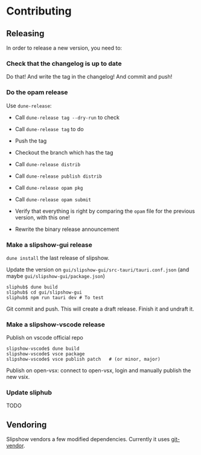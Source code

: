 # Contributing

## Releasing

In order to release a new version, you need to:

### Check that the changelog is up to date

Do that! And write the tag in the changelog! And commit and push!

### Do the opam release

Use `dune-release`:
- Call `dune-release tag --dry-run` to check
- Call `dune-release tag` to do
- Push the tag
- Checkout the branch which has the tag
- Call `dune-release distrib`
- Call `dune-release publish distrib`
- Call `dune-release opam pkg`
- Call `dune-release opam submit`
- Verify that everything is right by comparing the `opam` file for the previous version, with this one!

- Rewrite the binary release announcement

### Make a slipshow-gui release

`dune install` the last release of slipshow.

Update the version on `gui/slipshow-gui/src-tauri/tauri.conf.json` (and maybe `gui/slipshow-gui/package.json`)

```
sliphub$ dune build
sliphub$ cd gui/slipshow-gui
sliphub$ npm run tauri dev # To test
```

Git commit and push. This will create a draft release. Finish it and undraft it.

### Make a slipshow-vscode release

Publish on vscode official repo

```
slipshow-vscode$ dune build
slipshow-vscode$ vsce package
slipshow-vscode$ vsce publish patch   # (or minor, major)
```

Publish on open-vsx: connect to open-vsx, login and manually publish the new vsix.

### Update sliphub

TODO

## Vendoring

Slipshow vendors a few modified dependencies. Currently it uses
[git-vendor](https://github.com/brettlangdon/git-vendor).

